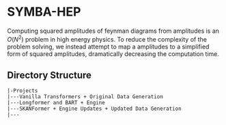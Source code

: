 # SYMBA-HEP

Computing squared amplitudes of feynman diagrams from amplitudes is an $O(N^2)$ problem in high energy physics. To reduce the complexity of the problem solving, we instead attempt to map a amplitudes to a simplified form of squared amplitudes, dramatically decreasing the computation time.

## Directory Structure

```
|-Projects
|---Vanilla Transformers + Original Data Generation
|---Longformer and BART + Engine
|---SKANFormer + Engine Updates + Updated Data Generation
|---
```


